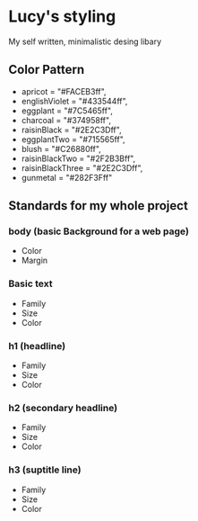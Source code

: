 # Lucy's styling
My self written, minimalistic desing libary
## Color Pattern
- apricot = "#FACEB3ff",
- englishViolet = "#433544ff",
- eggplant = "#7C5465ff",
- charcoal = "#374958ff",
- raisinBlack = "#2E2C3Dff",
- eggplantTwo = "#715565ff",
- blush = "#C26880ff",
- raisinBlackTwo = "#2F2B3Bff",
- raisinBlackThree = "#2E2C3Dff",
- gunmetal = "#282F3Fff"
## Standards for my whole project
### body (basic Background for a web page)
 - Color
 - Margin
### Basic text
 - Family
 - Size
 - Color 
### h1 (headline)
 - Family
 - Size
 - Color
### h2 (secondary headline)
 - Family
 - Size
 - Color
### h3 (suptitle line)
 - Family
 - Size
 - Color